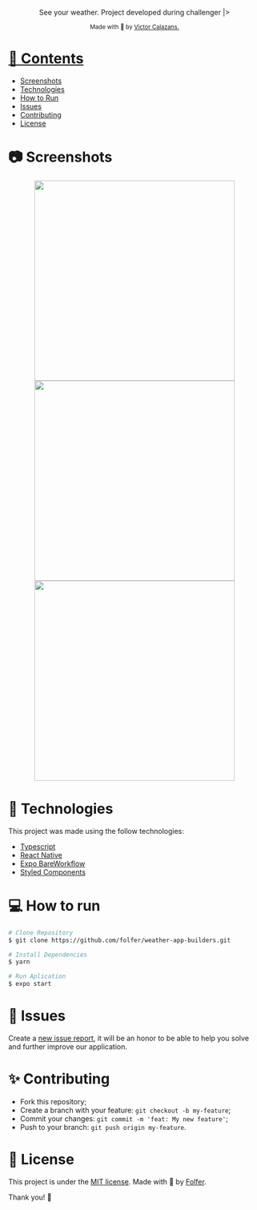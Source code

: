 
<p align="center">
  See your weather. Project developed during challenger |>
</p>

<div align="center">
  <sub> Made with 💖 by
    <a href="https://github.com/folfer">Victor Calazans.
  </sub>
</div>

# 📌 Contents

* [Screenshots](#camera-screenshot) 
* [Technologies](#rocket-technologies) 
* [How to Run](#computer-how-to-run)
* [Issues](#bug-issues)
* [Contributing](#sparkles-issues)
* [License](#page_facing_up-license)

# :camera: Screenshots
<div align="center">
   <img src="./screenshots/3.jpeg" width="400px">
   <img src="./screenshots/1.jpeg" width="400px">
   <img src="./screenshots/2.jpeg" width="400px">
</div>

# :rocket: Technologies
This project was made using the follow technologies:

* [Typescript](https://www.typescriptlang.org/)      
* [React Native](https://reactjs.org/)   
* [Expo BareWorkflow](https://reactjs.org/)
* [Styled Components](https://styled-components.com/)

# :computer: How to run

```bash
# Clone Repository
$ git clone https://github.com/folfer/weather-app-builders.git
```

```bash
# Install Dependencies
$ yarn

# Run Aplication
$ expo start
```

# :bug: Issues

Create a <a href="https://github.com/LeonneBrito/weather-app-builders/issues">new issue report</a>, it will be an honor to be able to help you solve and further improve our application.

# :sparkles: Contributing

- Fork this repository;
- Create a branch with your feature: `git checkout -b my-feature`;
- Commit your changes: `git commit -m 'feat: My new feature'`;
- Push to your branch: `git push origin my-feature`.

# :page_facing_up: License

This project is under the [MIT license](./LICENSE).
Made with 💖 by [Folfer](https://www.linkedin.com/in/victorcalazansramos/). 

Thank you! 🌠
